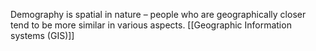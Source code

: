Demography is spatial in nature – people who are geographically closer tend to be more similar in various aspects.
[[Geographic Information systems (GIS)]]
